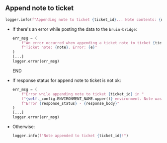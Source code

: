 ## Append note to ticket

```python
logger.info(f"Appending note to ticket {ticket_id}... Note contents: {note}")
```

* If there's an error while posting the data to the `bruin-bridge`:
  ```python
  err_msg = (
      f"An error occurred when appending a ticket note to ticket {ticket_id}. "
      f"Ticket note: {note}. Error: {e}"
  )
  [...]
  logger.error(err_msg)
  ```
  END

* If response status for append note to ticket is not ok:
  ```python
  err_msg = (
      f"Error while appending note to ticket {ticket_id} in "
      f"{self._config.ENVIRONMENT_NAME.upper()} environment. Note was {note}. Error: "
      f"Error {response_status} - {response_body}"
  )
  [...]
  logger.error(err_msg)
  ```
* Otherwise:
  ```python
  logger.info(f"Note appended to ticket {ticket_id}!")
  ```